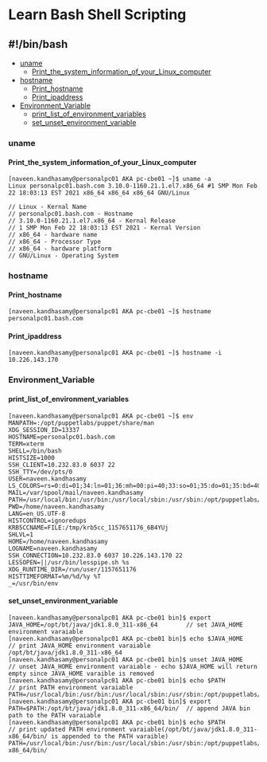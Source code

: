 # Learn Bash Shell Scripting
## #!/bin/bash

-  [uname](https://github.com/naveenkumar0306/bash_shell_scripting/blob/main/bash.md#uname)
    -  [Print_the_system_information_of_your_Linux_computer](https://github.com/naveenkumar0306/bash_shell_scripting/blob/main/bash.md#Print_the_system_information_of_your_Linux_computer)
-  [hostname](https://github.com/naveenkumar0306/bash_shell_scripting/blob/main/bash.md#hostname)
    - [Print_hostname](https://github.com/naveenkumar0306/bash_shell_scripting/blob/main/bash.md#Print_hostname)
    - [Print_ipaddress](https://github.com/naveenkumar0306/bash_shell_scripting/blob/main/bash.md#Print_ipaddress)
-  [Environment_Variable](https://github.com/naveenkumar0306/bash_shell_scripting/blob/main/bash.md#Environment_Variable)
    - [print_list_of_environment_variables](https://github.com/naveenkumar0306/bash_shell_scripting/blob/main/bash.md#print_list_of_environment_variables)
    - [set_unset_environment_variable](https://github.com/naveenkumar0306/bash_shell_scripting/blob/main/bash.md#set_unset_environment_variable)

### uname
#### Print_the_system_information_of_your_Linux_computer
```
[naveen.kandhasamy@personalpc01 AKA pc-cbe01 ~]$ uname -a     
Linux personalpc01.bash.com 3.10.0-1160.21.1.el7.x86_64 #1 SMP Mon Feb 22 18:03:13 EST 2021 x86_64 x86_64 x86_64 GNU/Linux
```
```
// Linux - Kernal Name
// personalpc01.bash.com - Hostname
// 3.10.0-1160.21.1.el7.x86_64 - Kernal Release
// 1 SMP Mon Feb 22 18:03:13 EST 2021 - Kernal Version
// x86_64 - hardware name
// x86_64 - Processor Type
// x86_64 - hardware platform
// GNU/Linux - Operating System
```

### hostname
#### Print_hostname
```
[naveen.kandhasamy@personalpc01 AKA pc-cbe01 ~]$ hostname       
personalpc01.bash.com
```
#### Print_ipaddress
```
[naveen.kandhasamy@personalpc01 AKA pc-cbe01 ~]$ hostname -i
10.226.143.170
```

### Environment_Variable
#### print_list_of_environment_variables
```
[naveen.kandhasamy@personalpc01 AKA pc-cbe01 ~]$ env
MANPATH=:/opt/puppetlabs/puppet/share/man
XDG_SESSION_ID=13337
HOSTNAME=personalpc01.bash.com
TERM=xterm
SHELL=/bin/bash
HISTSIZE=1000
SSH_CLIENT=10.232.83.0 6037 22
SSH_TTY=/dev/pts/0
USER=naveen.kandhasamy
LS_COLORS=rs=0:di=01;34:ln=01;36:mh=00:pi=40;33:so=01;35:do=01;35:bd=40;33;01:cd=40;33;01:or=40;31;01:mi=01;05;37;41:su=37;41:sg=30;43:ca=30;41:tw=30;42:ow=34;42:st=37;44:ex=01;32:*.tar=01;31:*.tgz=01;31:*.arc=01;31:*.arj=01;31:*.taz=01;31:*.lha=01;31:*.lz4=01;31:*.lzh=01;31:*.lzma=01;31:*.tlz=01;31:*.txz=01;31:*.tzo=01;31:*.t7z=01;31:*.zip=01;31:*.z=01;31:*.Z=01;31:*.dz=01;31:
MAIL=/var/spool/mail/naveen.kandhasamy
PATH=/usr/local/bin:/usr/bin:/usr/local/sbin:/usr/sbin:/opt/puppetlabs/bin:/home/naveen.kandhasamy/.local/bin:/home/naveen.kandhasamy/bin
PWD=/home/naveen.kandhasamy
LANG=en_US.UTF-8
HISTCONTROL=ignoredups
KRB5CCNAME=FILE:/tmp/krb5cc_1157651176_6B4YUj
SHLVL=1
HOME=/home/naveen.kandhasamy
LOGNAME=naveen.kandhasamy
SSH_CONNECTION=10.232.83.0 6037 10.226.143.170 22
LESSOPEN=||/usr/bin/lesspipe.sh %s
XDG_RUNTIME_DIR=/run/user/1157651176
HISTTIMEFORMAT=%m/%d/%y %T
_=/usr/bin/env
```

#### set_unset_environment_variable
```
[naveen.kandhasamy@personalpc01 AKA pc-cbe01 bin]$ export JAVA_HOME=/opt/bt/java/jdk1.8.0_311-x86_64        // set JAVA_HOME environment varaiable
[naveen.kandhasamy@personalpc01 AKA pc-cbe01 bin]$ echo $JAVA_HOME                                          // print JAVA_HOME environment varaiable
/opt/bt/java/jdk1.8.0_311-x86_64
[naveen.kandhasamy@personalpc01 AKA pc-cbe01 bin]$ unset JAVA_HOME                                          // unset JAVA_HOME environment varaiable - echo $JAVA_HOME will return empty since JAVA_HOME varaible is removed   
[naveen.kandhasamy@personalpc01 AKA pc-cbe01 bin]$ echo $PATH                                               // print PATH environment varaiable
PATH=/usr/local/bin:/usr/bin:/usr/local/sbin:/usr/sbin:/opt/puppetlabs/bin:/home/naveen.kandhasamy/.local/bin:/home/naveen.kandhasamy/bin
[naveen.kandhasamy@personalpc01 AKA pc-cbe01 bin]$ export PATH=$PATH:/opt/bt/java/jdk1.8.0_311-x86_64/bin/  // append JAVA bin path to the PATH varaiable
[naveen.kandhasamy@personalpc01 AKA pc-cbe01 bin]$ echo $PATH                                               // print updated PATH environment varaiable(/opt/bt/java/jdk1.8.0_311-x86_64/bin/ is appended to the PATH varaible)
PATH=/usr/local/bin:/usr/bin:/usr/local/sbin:/usr/sbin:/opt/puppetlabs/bin:/home/naveen.kandhasamy/.local/bin:/home/naveen.kandhasamy/bin:/opt/bt/java/jdk1.8.0_311-x86_64/bin/
```
